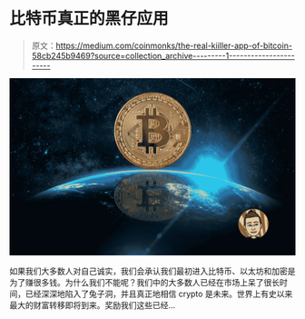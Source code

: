 # 比特币真正的黑仔应用

> 原文：<https://medium.com/coinmonks/the-real-kiiller-app-of-bitcoin-58cb245b9469?source=collection_archive---------1----------------------->

![](img/8359acb61b7fc2ffc8afec816842d122.png)

如果我们大多数人对自己诚实，我们会承认我们最初进入比特币、以太坊和加密是为了赚很多钱。为什么我们不能呢？我们中的大多数人已经在市场上呆了很长时间，已经深深地陷入了兔子洞，并且真正地相信 crypto 是未来。世界上有史以来最大的财富转移即将到来。奖励我们这些已经…
